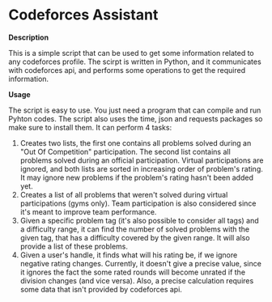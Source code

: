# Codeforces Assistant

**Description**

This is a simple script that can be used to get some information related to any codeforces profile. The scirpt is written in Python, and it communicates with codeforces api, and performs some operations to get the required information.

**Usage**

The script is easy to use. You just need a program that can compile and run Pyhton codes. The script also uses the time, json and requests packages so make sure to install them. It can perform 4 tasks:
  1. Creates two lists, the first one contains all problems solved during an "Out Of Competition" participation. The second list contains all problems solved during an official participation. Virtual participations are ignored, and both lists are sorted in increasing order of problem's rating. It may ignore new problems if the problem's rating hasn't been added yet.
  2. Creates a list of all problems that weren't solved during virtual participations (gyms only). Team participation is also considered since it's meant to improve team performance.
  3. Given a specific problem tag (it's also possible to consider all tags) and a difficulty range, it can find the number of solved problems with the given tag, that has a difficulty covered by the given range. It will also provide a list of these problems.
  4. Given a user's handle, it finds what will his rating be, if we ignore negative rating changes. Currently, it doesn't give a precise value, since it ignores the fact the some rated rounds will become unrated if the division changes (and vice versa). Also, a precise calculation requires some data that isn't provided by codeforces api.
